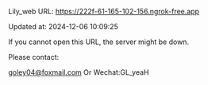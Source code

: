 Lily_web URL: https://222f-61-165-102-156.ngrok-free.app

Updated at: 2024-12-06 10:09:25

If you cannot open this URL, the server might be down.

Please contact: 

goley04@foxmail.com Or Wechat:GL_yeaH